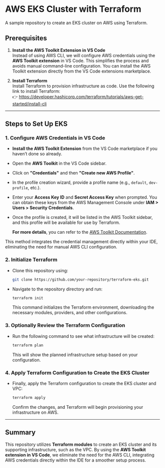 # AWS EKS Cluster with Terraform

A sample repository to create an EKS cluster on AWS using Terraform.

## Prerequisites

1. **Install the AWS Toolkit Extension in VS Code**  
   Instead of using AWS CLI, we will configure AWS credentials using the **AWS Toolkit extension** in VS Code. This simplifies the process and avoids manual command-line configuration. You can install the AWS Toolkit extension directly from the VS Code extensions marketplace.

2. **Install Terraform**  
   Install Terraform to provision infrastructure as code. Use the following link to install Terraform:  
   👉 https://developer.hashicorp.com/terraform/tutorials/aws-get-started/install-cli

---

## Steps to Set Up EKS

### 1. Configure AWS Credentials in VS Code

- **Install the AWS Toolkit Extension** from the VS Code marketplace if you haven’t done so already.
- Open the **AWS Toolkit** in the VS Code sidebar.
- Click on **"Credentials"** and then **"Create new AWS Profile"**.
- In the profile creation wizard, provide a profile name (e.g., `default`, `dev-profile`, etc.).
- Enter your **Access Key ID** and **Secret Access Key** when prompted. You can obtain these keys from the AWS Management Console under **IAM > Users > Security Credentials**.
- Once the profile is created, it will be listed in the AWS Toolkit sidebar, and this profile will be available for use by Terraform.

  **For more details**, you can refer to the [AWS Toolkit Documentation](https://docs.aws.amazon.com/toolkit-for-vscode/latest/userguide/welcome.html).

This method integrates the credential management directly within your IDE, eliminating the need for manual AWS CLI configuration.

### 2. Initialize Terraform

- Clone this repository using:

  ```bash
  git clone https://github.com/your-repository/terraform-eks.git
  ```

- Navigate to the repository directory and run:

  ```bash
  terraform init
  ```

  This command initializes the Terraform environment, downloading the necessary modules, providers, and other configurations.

### 3. Optionally Review the Terraform Configuration

- Run the following command to see what infrastructure will be created:

  ```bash
  terraform plan
  ```

  This will show the planned infrastructure setup based on your configuration.

### 4. Apply Terraform Configuration to Create the EKS Cluster

- Finally, apply the Terraform configuration to create the EKS cluster and VPC:

  ```bash
  terraform apply
  ```

  Confirm the changes, and Terraform will begin provisioning your infrastructure on AWS.

---

## Summary

This repository utilizes **Terraform modules** to create an EKS cluster and its supporting infrastructure, such as the VPC. By using the **AWS Toolkit extension in VS Code**, we eliminate the need for the AWS CLI, integrating AWS credentials directly within the IDE for a smoother setup process.
